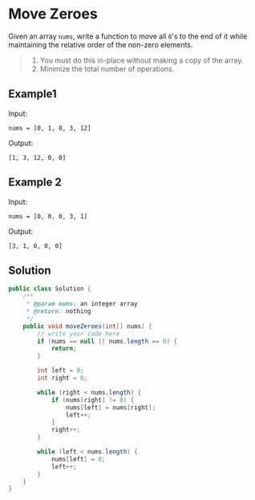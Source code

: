 # Move Zeroes

Given an array `nums`, write a function to move all `0`'s to the end of it while maintaining the relative order of the non-zero elements.

>1. You must do this in-place without making a copy of the array.
>2. Minimize the total number of operations.

## Example1
Input:
```
nums = [0, 1, 0, 3, 12]

```
Output:
```
[1, 3, 12, 0, 0]

```

## Example 2
Input:
```
nums = [0, 0, 0, 3, 1]

```
Output:
```
[3, 1, 0, 0, 0]

```

## Solution
```java
public class Solution {
    /**
     * @param nums: an integer array
     * @return: nothing
     */
    public void moveZeroes(int[] nums) {
        // write your code here
        if (nums == null || nums.length == 0) {
            return;
        }

        int left = 0;
        int right = 0;

        while (right < nums.length) {
            if (nums[right] != 0) {
                nums[left] = nums[right];
                left++;
            }
            right++;
        }

        while (left < nums.length) {
            nums[left] = 0;
            left++;
        }
    }
}
```
